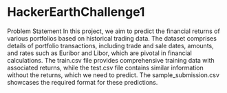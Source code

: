 # HackerEarthChallenge1

Problem Statement
In this project, we aim to predict the financial returns of various portfolios based on historical trading data. The dataset comprises details of portfolio transactions, including trade and sale dates, amounts, and rates such as Euribor and Libor, which are pivotal in financial calculations. The train.csv file provides comprehensive training data with associated returns, while the test.csv file contains similar information without the returns, which we need to predict. The sample_submission.csv showcases the required format for these predictions.
